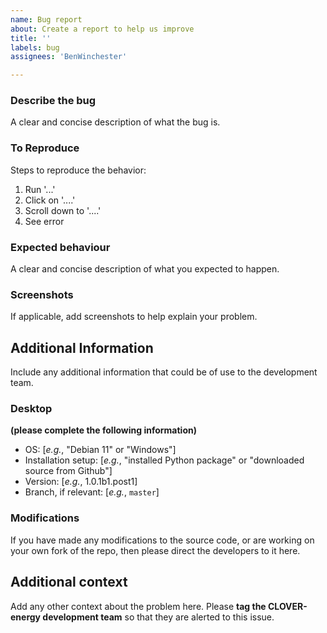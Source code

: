 ```yaml
---
name: Bug report
about: Create a report to help us improve
title: ''
labels: bug
assignees: 'BenWinchester'

---
```


### Describe the bug
A clear and concise description of what the bug is.

### To Reproduce
Steps to reproduce the behavior:
1. Run '...'
2. Click on '....'
3. Scroll down to '....'
4. See error

### Expected behaviour
A clear and concise description of what you expected to happen.

### Screenshots
If applicable, add screenshots to help explain your problem.

## Additional Information
Include any additional information that could be of use to the development team.
### Desktop
**(please complete the following information)**
 - OS: [_e.g._, "Debian 11" or "Windows"]
 - Installation setup: [_e.g._, "installed Python package" or "downloaded source from Github"]
 - Version: [_e.g._, 1.0.1b1.post1]
 - Branch, if relevant: [_e.g._, `master`]

### Modifications
If you have made any modifications to the source code, or are working on your own fork of the repo, then please direct the developers to it here.

## Additional context
Add any other context about the problem here. Please **tag the CLOVER-energy development team** so that they are alerted to this issue.